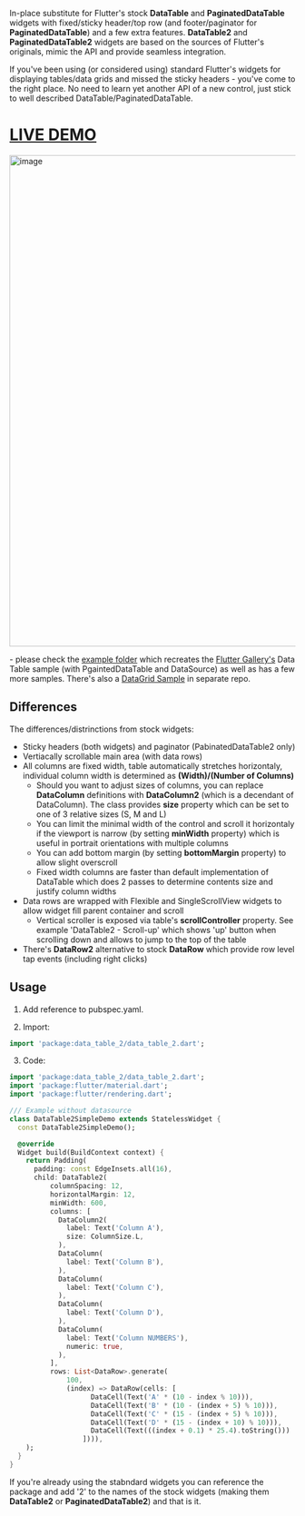 In-place substitute for Flutter's stock **DataTable** and **PaginatedDataTable** widgets with fixed/sticky header/top row (and footer/paginator for **PaginatedDataTable**) and a few extra features. **DataTable2** and **PaginatedDataTable2** widgets are based on the sources of Flutter's originals, mimic the API and provide seamless integration.

If you've been using (or considered using) standard Flutter's widgets for displaying tables/data grids and missed the sticky headers - you've come to the right place. No need to learn yet another API of a new control, just stick to well described DataTable/PaginatedDataTable.

# [LIVE DEMO](https://maxim-saplin.github.io/data_table_2/)

<img width="866" alt="image" src="https://user-images.githubusercontent.com/7947027/115952188-48c4e600-a4ed-11eb-9ff9-e5b4deaf9580.png">

\- please check the [example folder](https://github.com/maxim-saplin/data_table_2/tree/main/example) which recreates the [Flutter Gallery's](https://gallery.flutter.dev/#/demo/data-table) Data Table sample (with PgaintedDataTable and DataSource) as well as has a few more samples. There's also a [DataGrid Sample](https://maxim-saplin.github.io/flutter_web_spa_sample/canvaskit/) in separate repo.

## Differences
The differences/distrinctions from stock widgets:
- Sticky headers (both widgets) and paginator (PabinatedDataTable2 only)
- Vertiacally scrollable main area (with data rows)
- All columns are fixed width, table automatically stretches horizontaly, individual column width is determined as **(Width)/(Number of Columns)**
  - Should you want to adjust sizes of columns, you can replace  **DataColumn** definitions with **DataColumn2** (which is a decendant of DataColumn). The class provides **size** property which can be set to one of 3 relative sizes (S, M and L)
  - You can limit the minimal width of the control and scroll it horizontaly if the viewport is narrow (by setting **minWidth** property) which is useful in portrait orientations with multiple columns
  - You can add bottom margin (by setting **bottomMargin** property) to allow slight overscroll
  - Fixed width columns are faster than default implementation of DataTable which does 2 passes to determine contents size and justify column widths
- Data rows are wrapped with Flexible and SingleScrollView widgets to allow widget fill parent container and scroll
  - Vertical scroller is exposed via table's **scrollController** property. See example 'DataTable2 - Scroll-up' which shows 'up' button when scrolling down and allows to jump to the top of the table
- There's **DataRow2** alternative to stock **DataRow** which provide row level tap events (including right clicks)

## Usage

1. Add reference to pubspec.yaml.

2. Import:
```dart
import 'package:data_table_2/data_table_2.dart';
```

3. Code:
```dart
import 'package:data_table_2/data_table_2.dart';
import 'package:flutter/material.dart';
import 'package:flutter/rendering.dart';

/// Example without datasource
class DataTable2SimpleDemo extends StatelessWidget {
  const DataTable2SimpleDemo();

  @override
  Widget build(BuildContext context) {
    return Padding(
      padding: const EdgeInsets.all(16),
      child: DataTable2(
          columnSpacing: 12,
          horizontalMargin: 12,
          minWidth: 600,
          columns: [
            DataColumn2(
              label: Text('Column A'),
              size: ColumnSize.L,
            ),
            DataColumn(
              label: Text('Column B'),
            ),
            DataColumn(
              label: Text('Column C'),
            ),
            DataColumn(
              label: Text('Column D'),
            ),
            DataColumn(
              label: Text('Column NUMBERS'),
              numeric: true,
            ),
          ],
          rows: List<DataRow>.generate(
              100,
              (index) => DataRow(cells: [
                    DataCell(Text('A' * (10 - index % 10))),
                    DataCell(Text('B' * (10 - (index + 5) % 10))),
                    DataCell(Text('C' * (15 - (index + 5) % 10))),
                    DataCell(Text('D' * (15 - (index + 10) % 10))),
                    DataCell(Text(((index + 0.1) * 25.4).toString()))
                  ]))),
    );
  }
}

```
If you're already using the stabndard widgets you can reference the package and add '2' to the names of the stock widgets (making them **DataTable2** or **PaginatedDataTable2**) and that is it. 
